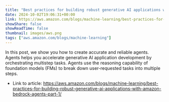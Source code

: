 ```yaml
---
title: "Best practices for building robust generative AI applications with Amazon Bedrock Agents – Part 1"
date: 2024-10-02T19:06:31+00:00
link: https://aws.amazon.com/blogs/machine-learning/best-practices-for-building-robust-generative-ai-applications-with-amazon-bedrock-agents-part-1/
showShare: false
showReadTime: false
thumbnail: images/aws.png
tags: ["aws.amazon.com/blogs/machine-learning"]
---
```

In this post, we show you how to create accurate and reliable agents. Agents helps you accelerate generative AI application development by orchestrating multistep tasks. Agents use the reasoning capability of foundation models (FMs) to break down user-requested tasks into multiple steps.

- Link to article: https://aws.amazon.com/blogs/machine-learning/best-practices-for-building-robust-generative-ai-applications-with-amazon-bedrock-agents-part-1/